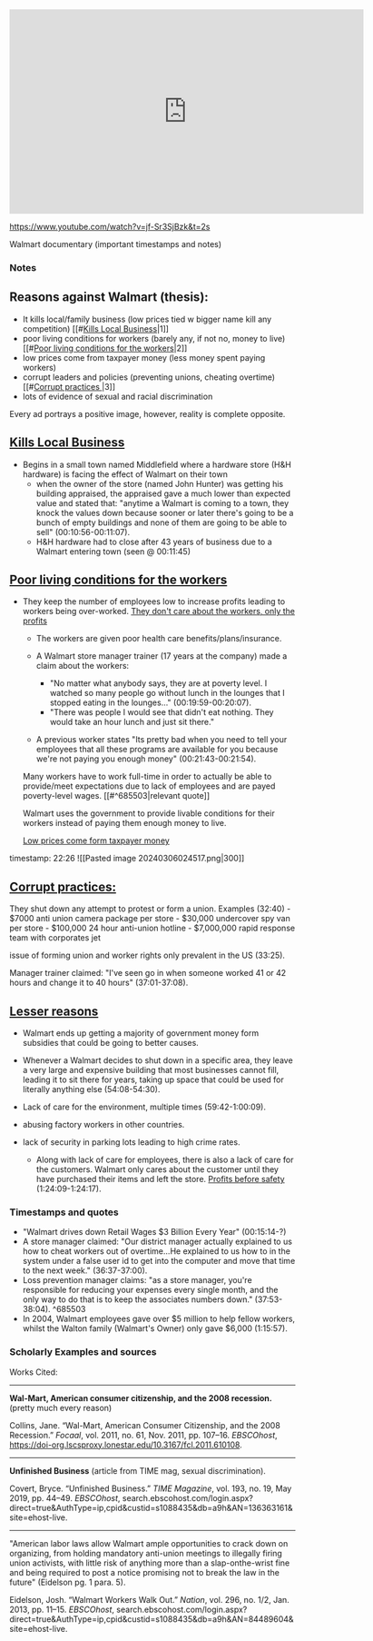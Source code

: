 
<iframe width="624" height="360" src="https://www.youtube.com/embed/jf-Sr3SjBzk" title="Walmart The High Cost Of Low Price" frameborder="0" allow="accelerometer; autoplay; clipboard-write; encrypted-media; gyroscope; picture-in-picture; web-share" allowfullscreen></iframe>

https://www.youtube.com/watch?v=jf-Sr3SjBzk&t=2s

Walmart documentary (important timestamps and notes)

### Notes


## Reasons against Walmart (thesis):
- It kills local/family business (low prices tied w bigger name kill any competition) [[#<u>Kills Local Business</u>|1]]
- poor living conditions for workers (barely any, if not no, money to live) [[#<u>Poor living conditions for the workers</u>|2]]
- low prices come from taxpayer money (less money spent paying workers)
- corrupt leaders and policies (preventing unions, cheating overtime) [[#<u>Corrupt practices </u>|3]]
- lots of evidence of sexual and racial discrimination




Every ad portrays a positive image, however, reality is complete opposite.

## <u>Kills Local Business</u>
-  Begins in a small town named Middlefield where a hardware store (H&H hardware) is facing the effect of Walmart on their town
	- when the owner of the store (named John Hunter) was getting his building appraised, the appraised gave a much lower than expected value and stated that: "anytime a Walmart is coming to a town, they knock the values down because sooner or later there's going to be a bunch of empty buildings and none of them are going to be able to sell" (00:10:56-00:11:07). 
	- H&H hardware had to close after 43 years of business due to a Walmart entering town (seen @ 00:11:45)

## <u>Poor living conditions for the workers</u>
- They keep the number of employees low to increase profits leading to workers being over-worked. <u>They don't care about the workers, only the profits</u>
	- The workers are given poor health care benefits/plans/insurance.
	- A Walmart store manager trainer (17 years at the company) made a claim about the workers: 
		- "No matter what anybody says, they are at poverty level. I watched so many people go without lunch in the lounges that I stopped eating in the lounges..." (00:19:59-00:20:07).
		- "There was people I would see that didn't eat nothing. They would take an hour lunch and just sit there." 
		  
	- A previous worker states "Its pretty bad when you need to tell your employees that all these programs are available for you because we're not paying you enough money" (00:21:43-00:21:54).
	
	Many workers have to work full-time in order to actually be able to provide/meet expectations due to lack of employees and are payed poverty-level wages. [[#^685503|relevant quote]]
	
	Walmart uses the government to provide livable conditions for their workers instead of paying them enough money to live.
	
	<u>Low prices come form taxpayer money</u>

timestamp: 22:26
![[Pasted image 20240306024517.png|300]] 

## <u>Corrupt practices:</u> 
They shut down any attempt to protest or form a union.
	Examples (32:40)
	- $7000 anti union camera package per store
	- $30,000 undercover spy van per store
	- $100,000 24 hour anti-union hotline
	- $7,000,000 rapid response team with corporates jet

issue of forming union and worker rights only prevalent in the US (33:25).

Manager trainer claimed: "I've seen go in when someone worked 41 or 42 hours and change it to 40 hours" (37:01-37:08).


## <u>Lesser reasons</u>
- Walmart ends up getting a majority of government money form subsidies that could be going to better causes.

- Whenever a Walmart decides to shut down in a specific area, they leave a very large and expensive building that most businesses cannot fill, leading it to sit there for years, taking up space that could be used for literally anything else (54:08-54:30).

- Lack of care for the environment, multiple times (59:42-1:00:09).

- abusing factory workers in other countries.

- lack of security in parking lots leading to high crime rates.
	- Along with lack of care for employees, there is also a lack of care for the customers. Walmart only cares about the customer until they have purchased their items and left the store. <u>Profits before safety</u> (1:24:09-1:24:17).

### Timestamps and quotes
- "Walmart drives down Retail Wages $3 Billion Every Year" (00:15:14-?)
- A store manager claimed: "Our district manager actually explained to us how to cheat workers out of overtime...He explained to us how to in the system under a false user id to get into the computer and move that time to the next week." (36:37-37:00).
- Loss prevention manager claims: "as a store manager, you're responsible for reducing your expenses every single month, and the only way to do that is to keep the associates numbers down." (37:53-38:04). ^685503
- In 2004, Walmart employees gave over $5 million to help fellow workers, whilst the Walton family (Walmart's Owner) only gave $6,000 (1:15:57).




### Scholarly Examples and sources

Works Cited: 

---

**Wal-Mart, American consumer citizenship, and the 2008 recession.** (pretty much every reason)

Collins, Jane. “Wal-Mart, American Consumer Citizenship, and the 2008 Recession.” _Focaal_, vol. 2011, no. 61, Nov. 2011, pp. 107–16. _EBSCOhost_, https://doi-org.lscsproxy.lonestar.edu/10.3167/fcl.2011.610108.

---

**Unfinished Business** (article from TIME mag, sexual discrimination).

Covert, Bryce. “Unfinished Business.” _TIME Magazine_, vol. 193, no. 19, May 2019, pp. 44–49. _EBSCOhost_, search.ebscohost.com/login.aspx?direct=true&AuthType=ip,cpid&custid=s1088435&db=a9h&AN=136363161&site=ehost-live.

---

"American labor laws allow Walmart ample opportunities to crack down on organizing, from holding mandatory anti-union meetings to illegally firing union activists, with little risk of anything more than a slap-onthe-wrist fine and being required to post a notice promising not to break the law in the future" (Eidelson pg. 1 para. 5).

Eidelson, Josh. “Walmart Workers Walk Out.” _Nation_, vol. 296, no. 1/2, Jan. 2013, pp. 11–15. _EBSCOhost_, search.ebscohost.com/login.aspx?direct=true&AuthType=ip,cpid&custid=s1088435&db=a9h&AN=84489604&site=ehost-live.